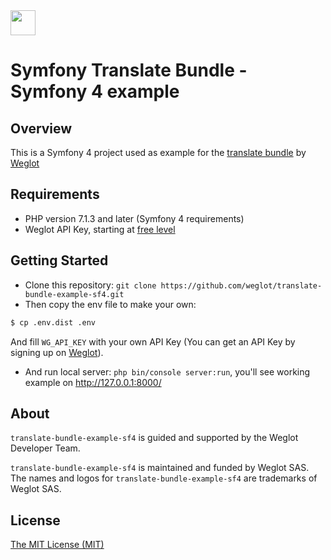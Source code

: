 <!-- logo -->
<img src="https://cdn.weglot.com/logo/logo-hor.png" height="40" />

# Symfony Translate Bundle - Symfony 4 example

## Overview
This is a Symfony 4 project used as example for the [translate bundle](https://github.com/weglot/translate-bundle) by [Weglot](https://github.com/weglot)

## Requirements
- PHP version 7.1.3 and later (Symfony 4 requirements)
- Weglot API Key, starting at [free level](https://dashboard.weglot.com/register)

## Getting Started

- Clone this repository: `git clone https://github.com/weglot/translate-bundle-example-sf4.git`
- Then copy the env file to make your own:
```bash
$ cp .env.dist .env
``` 
And fill `WG_API_KEY` with your own API Key (You can get an API Key by signing up on [Weglot](https://weglot.com/)).
- And run local server: `php bin/console server:run`, you'll see working example on http://127.0.0.1:8000/

## About
`translate-bundle-example-sf4` is guided and supported by the Weglot Developer Team.

`translate-bundle-example-sf4` is maintained and funded by Weglot SAS.
The names and logos for `translate-bundle-example-sf4` are trademarks of Weglot SAS.

## License
[The MIT License (MIT)](LICENSE.txt)